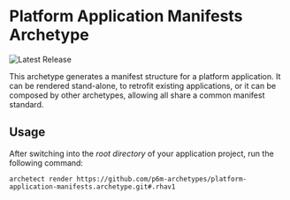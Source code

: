 # Platform Application Manifests Archetype

![Latest Release](https://img.shields.io/github/v/release/p6m-archetypes/platform-application-manifests.archetype?style=flat-square&label=Latest%20Release&color=blue)

This archetype generates a manifest structure for a platform application. It can be rendered stand-alone, to retrofit
existing applications, or it can be composed by other archetypes, allowing all share a common manifest standard.

## Usage

After switching into the _root directory_ of your application project, run the following command:

```shell
archetect render https://github.com/p6m-archetypes/platform-application-manifests.archetype.git#.rhav1
```
